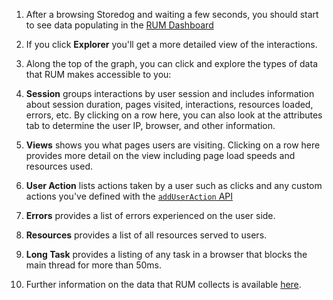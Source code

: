 
1. After a browsing Storedog and waiting a few seconds, you should start to see data populating in the [RUM Dashboard](https://app.datadoghq.com/rum/list)




4. If you click **Explorer** you'll get a more detailed view of the interactions.
5. Along the top of the graph, you can click and explore the types of data that RUM makes accessible to you:
  1. **Session** groups interactions by user session and includes information about session duration, pages visited, interactions, resources loaded, errors, etc. By clicking on a row here, you can also look at the attributes tab to determine the user IP, browser, and other information.
  2. **Views** shows you what pages users are visiting. Clicking on a row here provides more detail on the view including page load speeds and resources used.
  3. **User Action** lists actions taken by a user such as clicks and any custom actions you've defined with the [`addUserAction` API](https://docs.datadoghq.com/real_user_monitoring/browser/advanced_configuration/?tab=npm#custom-user-actions)
  4. **Errors** provides a list of errors experienced on the user side.
  5. **Resources** provides a list of all resources served to users.
  6. **Long Task** provides a listing of any task in a browser that blocks the main thread for more than 50ms.
6. Further information on the data that RUM collects is available [here](https://docs.datadoghq.com/real_user_monitoring/browser/data_collected/).